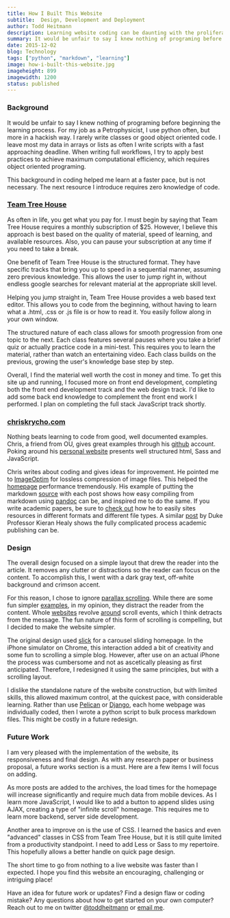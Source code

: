 ```yaml
---
title: How I Built This Website
subtitle:  Design, Development and Deployment
author: Todd Heitmann
description: Learning website coding can be daunting with the proliferation of resources. Let's look at how I built this website, knowing zero HTML, CSS or JavaScript.
summary: It would be unfair to say I knew nothing of programing before beginning the learning process. For my job as a Petrophysicist, I use python often, but more in a hackish way. I rarely write classes or good object oriented code. I leave most my data in arrays or lists as often I write scripts with a fast approaching deadline. When writing full workflows, I try to apply best practices to achieve maximum computational efficiency, which requires object oriented programing.
date: 2015-12-02
blog: Technology
tags: ["python", "markdown", "learning"]
image: how-i-built-this-website.jpg
imageheight: 899
imagewidth: 1200
status: published
---
```


### Background

It would be unfair to say I knew nothing of programing before beginning the learning process. For my job as a Petrophysicist, I use python often, but more in a hackish way. I rarely write classes or good object oriented code. I leave most my data in arrays or lists as often I write scripts with a fast approaching deadline. When writing full workflows, I try to apply best practices to achieve maximum computational efficiency, which requires object oriented programing.

This background in coding helped me learn at a faster pace, but is not necessary. The next resource I introduce requires zero knowledge of code.

### [Team Tree House](http://www.teamtreehouse.com)

As often in life, you get what you pay for. I must begin by saying that Team Tree House requires a monthly subscription of $25. However, I believe this approach is best based on the quality of material, speed of learning, and available resources. Also, you can pause your subscription at any time if you need to take a break.

One benefit of Team Tree House is the structured format. They have specific tracks that bring you up to speed in a sequential manner, assuming zero previous knowledge. This allows the user to jump right in, without endless google searches for relevant material at the appropriate skill level.

Helping you jump straight in, Team Tree House provides a web based text editor. This allows you to code from the beginning, without having to learn what a .html, .css or .js file is or how to read it. You easily follow along in your own window.

The structured nature of each class allows for smooth progression from one topic to the next. Each class features several pauses where you take a brief quiz or actually practice code in a mini-test. This requires you to learn the material, rather than watch an entertaining video. Each class builds on the previous, growing the user's knowledge base step by step.

Overall, I find the material well worth the cost in money and time. To get this site up and running, I focused more on front end development, completing both the front end development track and the web design track. I'd like to add some back end knowledge to complement the front end work I performed. I plan on completing the full stack JavaScript track shortly.

### [chriskrycho.com](http://www.chriskrycho.com)

Nothing beats learning to code from good, well documented examples. Chris, a friend from OU, gives great examples through his [github](https://github.com/chriskrycho) account. Poking around his [personal website](http://www.chriskrycho.com) presents well structured html, Sass and JavaScript.

Chris writes about coding and gives ideas for improvement. He pointed me to [ImageOptim](https://imageoptim.com/) for lossless compression of image files. This helped the [homepage](../index.html) performance tremendously. His example of putting the markdown [source](md/how-i-built-this-website.md) with each post shows how easy compiling from markdown using [pandoc](http://pandoc.org/) can be, and inspired me to do the same. If you write academic papers, be sure to [check out](http://www.chriskrycho.com/2015/academic-markdown-and-citations.html) how he to easily sites resources in different formats and different file types.  A similar [post](http://kieranhealy.org/blog/archives/2014/01/23/plain-text/) by Duke Professor Kieran Healy shows the fully complicated process academic publishing can be.

### Design

The overall design focused on a simple layout that drew the reader into the article. It removes any clutter or distractions so the reader can focus on the content. To accomplish this, I went with a dark gray text, off-white background and crimson accent.

For this reason, I chose to ignore [parallax scrolling](https://en.wikipedia.org/wiki/Parallax_scrolling). While there are some fun simpler [examples](http://dustn.tv/), in my opinion, they distract the reader from the content. Whole [websites](http://shibui.me/web/scroll/index.html) revolve [around](http://www.spaceneedle.com/home/) scroll events, which I think detracts from the message. The fun nature of this form of scrolling is compelling, but I decided to make the website simpler.

The original design used [slick](http://kenwheeler.github.io/slick/) for a carousel sliding homepage. In the iPhone simulator on Chrome, this interaction added a bit of creativity and some fun to scrolling a simple blog. However, after use on an actual iPhone the process was cumbersome and not as ascetically pleasing as first anticipated. Therefore, I redesigned it using the same principles, but with a scrolling layout.

I dislike the standalone nature of the website construction, but with limited skills, this allowed maximum control, at the quickest pace, with considerable learning. Rather than use [Pelican](http://docs.getpelican.com/en/3.6.3/) or [Django](https://www.djangoproject.com/), each home webpage was individually coded, then I wrote a python script to bulk process markdown files. This might be costly in a future redesign.

### Future Work

I am very pleased with the implementation of the website, its responsiveness and final design. As with any research paper or business proposal, a future works section is a must. Here are a few items I will focus on adding.

As more posts are added to the archives, the load times for the homepage will increase significantly and require much data from mobile devices. As I learn more JavaScript, I would like to add a button to append slides using AJAX, creating a type of "infinite scroll" homepage. This requires me to learn more backend, server side development.

Another area to improve on is the use of CSS. I learned the basics and even "advanced" classes in CSS from Team Tree House, but it is still quite limited from a productivity standpoint. I need to add Less or Sass to my repertoire. This hopefully allows a better handle on quick page design.

The short time to go from nothing to a live website was faster than I expected. I hope you find this website an encouraging, challenging or intriguing place!

Have an idea for future work or updates? Find a design flaw or coding mistake? Any questions about how to get started on your own computer? Reach out to me on twitter [@toddheitmann](https://twitter.com/toddheitmann) or [email me](mailto:me@toddheitmann.com).
